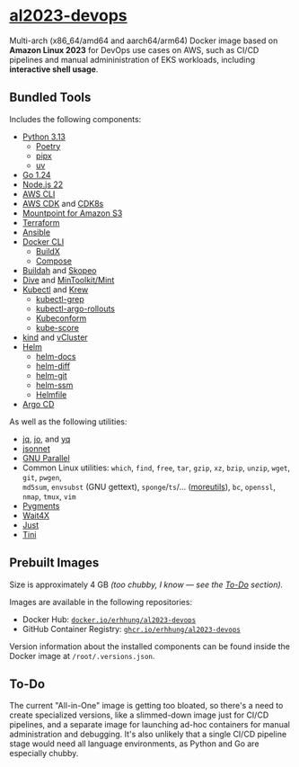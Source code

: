 # [al2023-devops](https://github.com/erhhung/al2023-devops)

Multi-arch (x86_64/amd64 and aarch64/arm64) Docker image based on **Amazon Linux 2023** for DevOps use cases on AWS, such as CI/CD pipelines and manual admininistration of EKS workloads, including **interactive shell usage**.

## Bundled Tools

Includes the following components:
- [Python 3.13](https://www.python.org/downloads)
  - [Poetry](https://python-poetry.org/)
  - [pipx](https://pipx.pypa.io/)
  - [uv](https://docs.astral.sh/uv)
- [Go 1.24](https://go.dev/dl)
- [Node.js 22](https://nodejs.org/en/download)
- [AWS CLI](https://docs.aws.amazon.com/cli/latest/userguide)
- [AWS CDK](https://docs.aws.amazon.com/cdk/v2/guide) and
  [CDK8s](https://cdk8s.io/)
- [Mountpoint for Amazon S3](https://docs.aws.amazon.com/AmazonS3/latest/userguide/mountpoint.html)
- [Terraform](https://developer.hashicorp.com/terraform)
- [Ansible](https://docs.ansible.com/)
- [Docker CLI](https://www.docker.com/products/cli)
  - [BuildX](https://github.com/docker/buildx)
  - [Compose](https://docs.docker.com/compose)
- [Buildah](https://github.com/containers/buildah) and
  [Skopeo](https://github.com/containers/skopeo)
- [Dive](https://github.com/wagoodman/dive) and
  [MinToolkit/Mint](https://github.com/mintoolkit/mint)
- [Kubectl](https://kubernetes.io/docs/tasks/tools) and
  [Krew](https://krew.sigs.k8s.io/)
  - [kubectl-grep](https://github.com/guessi/kubectl-grep)
  - [kubectl-argo-rollouts](https://argo-rollouts.readthedocs.io/)
  - [Kubeconform](https://github.com/yannh/kubeconform)
  - [kube-score](https://github.com/zegl/kube-score)
- [kind](https://kind.sigs.k8s.io/) and [vCluster](https://www.vcluster.com/)
- [Helm](https://helm.sh/)
  - [helm-docs](https://github.com/norwoodj/helm-docs)
  - [helm-diff](https://github.com/databus23/helm-diff)
  - [helm-git](https://github.com/aslafy-z/helm-git)
  - [helm-ssm](https://github.com/codacy/helm-ssm)
  - [Helmfile](https://github.com/helmfile/helmfile)
- [Argo CD](https://argo-cd.readthedocs.io/)

As well as the following utilities:
- [jq](https://stedolan.github.io/jq),
  [jo](https://github.com/jpmens/jo), and
  [yq](https://mikefarah.gitbook.io/yq)
- [jsonnet](https://jsonnet.org/)
- [GNU Parallel](https://savannah.gnu.org/projects/parallel)
- Common Linux utilities: `which`, `find`, `free`, `tar`, `gzip`, `xz`, `bzip`, `unzip`, `wget`, `git`, `pwgen`,  
  `md5sum`, `envsubst` (GNU gettext), `sponge`/`ts`/... ([moreutils](https://joeyh.name/code/moreutils/)), `bc`,
  `openssl`, `nmap`, `tmux`, `vim`
- [Pygments](https://pygments.org/)
- [Wait4X](https://wait4x.dev/)
- [Just](https://just.systems/man/en)
- [Tini](https://github.com/krallin/tini)

## Prebuilt Images

Size is approximately 4 GB _(too chubby, I know — see the [To-Do](#to-do) section)._

Images are available in the following repositories:
- Docker Hub: [`docker.io/erhhung/al2023-devops`](https://hub.docker.com/repository/docker/erhhung/al2023-devops)
- GitHub Container Registry: [`ghcr.io/erhhung/al2023-devops`](https://github.com/erhhung/al2023-devops/pkgs/container/al2023-devops)

Version information about the installed components can be found inside the Docker image at `/root/.versions.json`.

## To-Do

The current "All-in-One" image is getting too bloated, so there's a need to create specialized versions, like a slimmed-down image just for CI/CD pipelines, and a separate image for launching ad-hoc containers for manual administration and debugging. It's also unlikely that a single CI/CD pipeline stage would need all language environments, as Python and Go are especially chubby.
